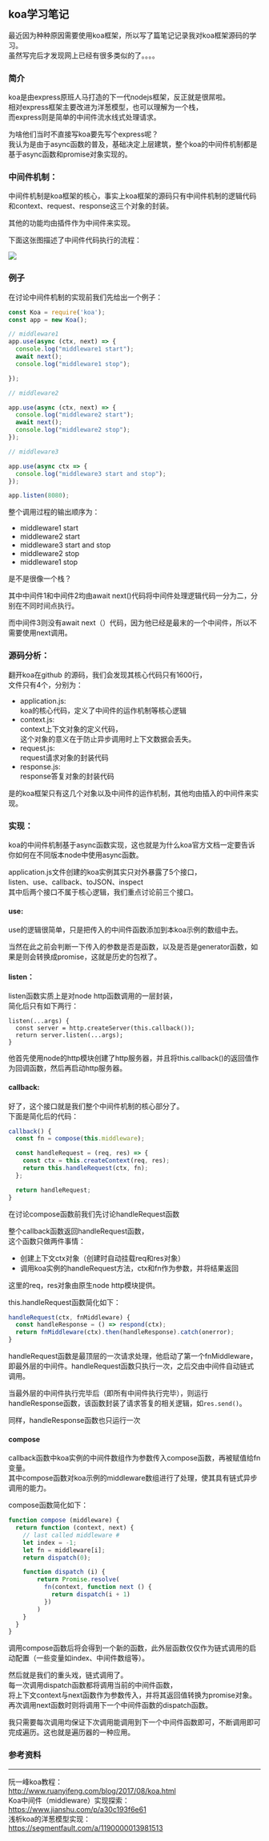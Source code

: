 ## koa学习笔记
最近因为种种原因需要使用koa框架，所以写了篇笔记记录我对koa框架源码的学习。   
虽然写完后才发现网上已经有很多类似的了。。。。   

### 简介
koa是由express原班人马打造的下一代nodejs框架，反正就是很屌啦。   
相对express框架主要改进为洋葱模型，也可以理解为一个栈，   
而express则是简单的中间件流水线式处理请求。   

为啥他们当时不直接写koa要先写个express呢？   
我认为是由于async函数的普及，基础决定上层建筑，整个koa的中间件机制都是基于async函数和promise对象实现的。  

### 中间件机制：
中间件机制是koa框架的核心，事实上koa框架的源码只有中间件机制的逻辑代码和context、request、response这三个对象的封装。    

其他的功能均由插件作为中间件来实现。   
    
下面这张图描述了中间件代码执行的流程：   

![](/articles/koa学习笔记/koa代码执行顺序.png)   

### 例子
在讨论中间件机制的实现前我们先给出一个例子：
```js 
const Koa = require('koa');
const app = new Koa();

// middleware1
app.use(async (ctx, next) => {
  console.log("middleware1 start");
  await next();
  console.log("middleware1 stop");

});

// middleware2

app.use(async (ctx, next) => {
  console.log("middleware2 start");
  await next();
  console.log("middleware2 stop");
});

// middleware3

app.use(async ctx => {
  console.log("middleware3 start and stop");
});

app.listen(8080);
```

整个调用过程的输出顺序为：
+ middleware1 start
+ middleware2 start
+ middleware3 start and stop
+ middleware2 stop
+ middleware1 stop

是不是很像一个栈？

其中中间件1和中间件2均由await next()代码将中间件处理逻辑代码一分为二，分别在不同时间点执行。  

而中间件3则没有await next（）代码，因为他已经是最末的一个中间件，所以不需要使用next调用。

### 源码分析：   
翻开koa在github 的源码，我们会发现其核心代码只有1600行，   
文件只有4个，分别为：
+ application.js:   
koa的核心代码，定义了中间件的运作机制等核心逻辑
+ context.js:   
context上下文对象的定义代码，       
这个对象的意义在于防止异步调用时上下文数据会丢失。  
+ request.js:   
request请求对象的封装代码
+ response.js:   
response答复对象的封装代码   

是的koa框架只有这几个对象以及中间件的运作机制，其他均由插入的中间件来实现。

### 实现：
koa的中间件机制基于async函数实现，这也就是为什么koa官方文档一定要告诉你如何在不同版本node中使用async函数。  

application.js文件创建的koa实例其实只对外暴露了5个接口，  
listen、use、callback、toJSON、inspect   
其中后两个接口不属于核心逻辑，我们重点讨论前三个接口。   

#### use:
use的逻辑很简单，只是把传入的中间件函数添加到本koa示例的数组中去。   

当然在此之前会判断一下传入的参数是否是函数，以及是否是generator函数，如果是则会转换成promise，这就是历史的包袱了。

#### listen：   
listen函数实质上是对node http函数调用的一层封装，   
简化后只有如下两行：   
```
listen(...args) {
  const server = http.createServer(this.callback());
  return server.listen(...args);
}
```
他首先使用node的http模块创建了http服务器，并且将this.callback()的返回值作为回调函数，然后再启动http服务器。     
  
#### callback:  
好了，这个接口就是我们整个中间件机制的核心部分了。   
下面是简化后的代码： 

```js  
callback() {
  const fn = compose(this.middleware);

  const handleRequest = (req, res) => {
    const ctx = this.createContext(req, res);
    return this.handleRequest(ctx, fn);
  };

  return handleRequest;
} 
```

在讨论compose函数前我们先讨论handleRequest函数

整个callback函数返回handleRequest函数，   
这个函数只做两件事情：   
+ 创建上下文ctx对象（创建时自动挂载req和res对象）
+ 调用koa实例的handleRequest方法，ctx和fn作为参数，并将结果返回

这里的req，res对象由原生node http模块提供。   

this.handleRequest函数简化如下：
```js
handleRequest(ctx, fnMiddleware) {
  const handleResponse = () => respond(ctx);     
  return fnMiddleware(ctx).then(handleResponse).catch(onerror);
}
```

handleRequest函数是最顶层的一次请求处理，他启动了第一个fnMiddleware，即最外层的中间件。handleRequest函数只执行一次，之后交由中间件自动链式调用。      

当最外层的中间件执行完毕后（即所有中间件执行完毕），则运行handleResponse函数，该函数封装了请求答复的相关逻辑，如```res.send()```。   

同样，handleResponse函数也只运行一次

#### compose

callback函数中koa实例的中间件数组作为参数传入compose函数，再被赋值给fn变量。    
其中compose函数对koa示例的middleware数组进行了处理，使其具有链式异步调用的能力。

compose函数简化如下：       
```js
function compose (middleware) {
  return function (context, next) {
    // last called middleware #
    let index = -1;
    let fn = middleware[i];
    return dispatch(0);

    function dispatch (i) {
        return Promise.resolve(
          fn(context, function next () {
            return dispatch(i + 1)
          })
        )
    }
  }
}
```   
调用compose函数后将会得到一个新的函数，此外层函数仅仅作为链式调用的启动配置（一些变量如index、中间件数组等）。

然后就是我们的重头戏，链式调用了。   
每一次调用dispatch函数都将调用当前的中间件函数，   
将上下文context与next函数作为参数传入，并将其返回值转换为promise对象。   
再次调用next函数时则将调用下一个中间件函数的dispatch函数。   

我只需要每次调用均保证下次调用能调用到下一个中间件函数即可，不断调用即可完成遍历。这也就是遍历器的一种应用。

### 参考资料
---
阮一峰koa教程：    
http://www.ruanyifeng.com/blog/2017/08/koa.html   
Koa中间件（middleware）实现探索：   
https://www.jianshu.com/p/a30c193f6e61   
浅析koa的洋葱模型实现：   
https://segmentfault.com/a/1190000013981513